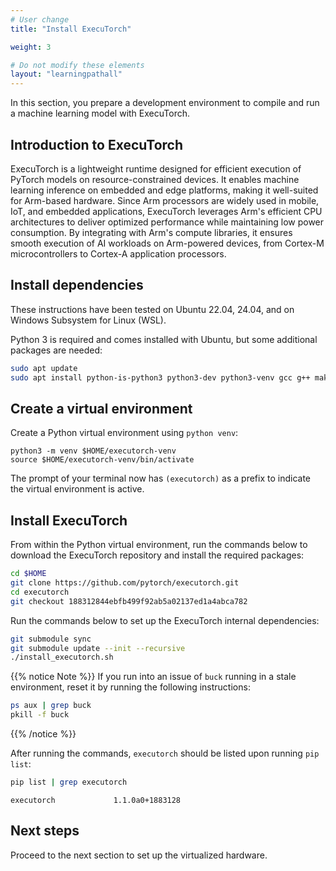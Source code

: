 ```yaml
---
# User change
title: "Install ExecuTorch"

weight: 3

# Do not modify these elements
layout: "learningpathall"
---
```


In this section, you prepare a development environment to compile and run a machine learning model with ExecuTorch.

## Introduction to ExecuTorch

ExecuTorch is a lightweight runtime designed for efficient execution of PyTorch models on resource-constrained devices. It enables machine learning inference on embedded and edge platforms, making it well-suited for Arm-based hardware. Since Arm processors are widely used in mobile, IoT, and embedded applications, ExecuTorch leverages Arm's efficient CPU architectures to deliver optimized performance while maintaining low power consumption. By integrating with Arm's compute libraries, it ensures smooth execution of AI workloads on Arm-powered devices, from Cortex-M microcontrollers to Cortex-A application processors.

## Install dependencies

These instructions have been tested on Ubuntu 22.04, 24.04, and on Windows Subsystem for Linux (WSL).

Python 3 is required and comes installed with Ubuntu, but some additional packages are needed:

```bash
sudo apt update
sudo apt install python-is-python3 python3-dev python3-venv gcc g++ make -y
```

## Create a virtual environment

Create a Python virtual environment using `python venv`:

```console
python3 -m venv $HOME/executorch-venv
source $HOME/executorch-venv/bin/activate
```
The prompt of your terminal now has `(executorch)` as a prefix to indicate the virtual environment is active.


## Install ExecuTorch

From within the Python virtual environment, run the commands below to download the ExecuTorch repository and install the required packages:

``` bash
cd $HOME
git clone https://github.com/pytorch/executorch.git
cd executorch
git checkout 188312844ebfb499f92ab5a02137ed1a4abca782
```

Run the commands below to set up the ExecuTorch internal dependencies:

```bash
git submodule sync
git submodule update --init --recursive
./install_executorch.sh
```

{{% notice Note %}}
If you run into an issue of `buck` running in a stale environment, reset it by running the following instructions:

```bash
ps aux | grep buck
pkill -f buck
```
{{% /notice %}}

After running the commands, `executorch` should be listed upon running `pip list`:

```bash
pip list | grep executorch
```

```output
executorch             1.1.0a0+1883128
```

## Next steps

Proceed to the next section to set up the virtualized hardware.
